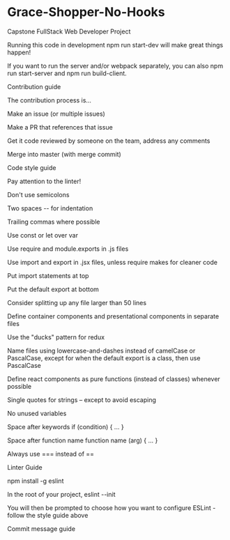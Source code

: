 # Grace-Shopper-No-Hooks
Capstone FullStack Web Developer Project

Running this code in development
npm run start-dev will make great things happen!

If you want to run the server and/or webpack separately, you can also npm run start-server and npm run build-client.

Contribution guide

The contribution process is...

Make an issue (or multiple issues)

Make a PR that references that issue

Get it code reviewed by someone on the team, address any comments

Merge into master (with merge commit)

Code style guide

Pay attention to the linter!

Don't use semicolons

Two spaces -- for indentation

Trailing commas where possible

Use const or let over var

Use require and module.exports in .js files

Use import and export in .jsx files, unless require makes for cleaner code

Put import statements at top

Put the default export at bottom

Consider splitting up any file larger than 50 lines

Define container components and presentational components in separate files

Use the "ducks" pattern for redux

Name files using lowercase-and-dashes instead of camelCase or PascalCase, except for when the default export is a class, then use PascalCase

Define react components as pure functions (instead of classes) whenever possible

Single quotes for strings – except to avoid escaping

No unused variables

Space after keywords if (condition) { ... }

Space after function name function name (arg) { ... }

Always use === instead of ==

Linter Guide

npm install -g eslint

In the root of your project, eslint --init

You will then be prompted to choose how you want to configure ESLint - follow the style guide above

Commit message guide

